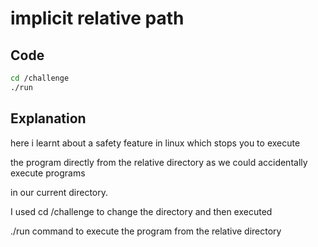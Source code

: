 # implicit relative path

## Code

```bash
cd /challenge
./run
```
## Explanation

here i learnt about a safety feature in linux which stops you to execute 

the program directly from the relative directory as we could accidentally execute programs

in our current directory.

I used cd /challenge to change the directory and then executed

./run command to execute the program from the relative directory
